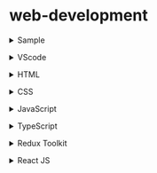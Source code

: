 # web-development
<details><summary>Sample</summary><pre>

## Road Map -fill
## Getting Started -fill
## Games -fill
   ### Games Video -fill
   ### Games Web Site -fill
## Videos:  -fill
   ### Short -fill
   ### Long -fill
   ### Detailed -fill
## Online Learning Platform -fill

## Project -fill 
## Test Yourself websites -fill
## Job Requirment -fill
## LinkedIn Jobs -fill

</pre></details>

<details><summary>VScode</summary><pre>
  
  # Visual Studio Code or VScode: 
    https://www.youtube.com/watch?v=JPZsB_6yHVo

    VS Code
    https://code.visualstudio.com/docs/introvideos/basics

    Vscode Landing Page
    https://code.visualstudio.com/ 

## Road Map -fill
## Games -fill
   ### Games Video -fill
   ### Games Web Site -fill
## Videos:  -fill
   ### Short -fill
   ### Long -fill
   ### Detailed -fill
## Online Learning Platform -fill
## Project -fill 
## Test Yourself websites -fill
## Job Requirment -fill
## LinkedIn Jobs -fill

</pre></details>

<details><summary>HTML</summary><pre>

### Getting Started

## HTML and CSS Road Map
   HTML and CSS Roadmap for Beginners in 2022
   https://www.youtube.com/watch?v=6pZdQpPe8zU

# Game
## Play a game to learn or Watch the videos
Nester: A game of nesting HTML code | Trailer
https://www.youtube.com/watch?v=BrHxowQQmmY

HTML Video Game website:
https://codepip.com/games/nester/

# Video
## Short Video
HTML Tutorial - How to Make a Super Simple Website
https://www.youtube.com/watch?v=PlxWf493en4

## Long Video
HTML Full Course for Beginners | Complete All-in-One Tutorial | 4 Hours
https://www.youtube.com/watch?v=mJgBOIoGihA

#### Detailed -fill

### Online Learning Platform -fill
### Project -fill
### Test Yourself websites -fill
### Job Requirment -fill
### LinkedIn Jobs -fill
</pre></details>
<!-- End HTML -->
<details><summary>CSS</summary><pre>

## HTML and CSS Road Map
   HTML and CSS Roadmap for Beginners in 2022
   https://www.youtube.com/watch?v=6pZdQpPe8zU

## Getting Started -fill

## Games
CSS Diner Game: https://flukeout.github.io/ 
CSS Diner Game: Solutions:https://www.youtube.com/watch?v=SbYdwj5lito

CSS Video Game website:
CSS Scoops: A game for learning CSS selectors | Trailer
https://codepip.com/games/css-scoops/

Selector Showdown: A game about CSS selector specificity | Trailer
https://codepip.com/games/selector-showdown/

Flexbox Froggy: A game for learning CSS flexbox | Trailer
https://codepip.com/games/flexbox-froggy/

Flexbox Froggy: Solution
https://www.youtube.com/watch?v=g0G0BiYm3lE

## Videos:

   ### Short
   Learn CSS in 20 Minutes
   https://www.youtube.com/watch?v=1PnVor36_40

   ### Long
   CSS Full Course for Beginners | Complete All-in-One Tutorial | 11 Hours
   https://www.youtube.com/watch?v=n4R2E7O-Ngo

   ### Detailed -fill

## Online Learning Platform -fill
## Project -fill 
## Test Yourself websites -fill
## Job Requirment -fill
## LinkedIn Jobs -fill
</pre></details>
<!-- End CSS -->

<details><summary>JavaScript </summary><pre>

Video
Short 
100+ JavaScript Concepts you Need to Know
https://www.youtube.com/watch?v=lkIFF4maKMU

Theory and crash course (Repeatly watch until known.)
https://www.youtube.com/watch?v=lkIFF4maKMU

Long
JavaScript Full Course for Beginners | Complete All-in-One Tutorial | 8 Hours
https://www.youtube.com/watch?v=EfAl9bwzVZk

Project:
Code Tetris: JavaScript Tutorial for Beginners
https://www.youtube.com/watch?v=rAUn1Lom6dw

## Road Map 
https://www.youtube.com/watch?v=Ar9mGfmsgtM

## Getting Started -fill
## Games
Disarray: A game for learning JavaScript array methods | Trailer
https://codepip.com/games/disarray/

# Find another Javascript game

Not playable as of 01/01/2023
https://codepip.com/games/css-scopes/

## Videos:  -fill
   ### Short -fill
   ### Long -fill
   ### Detailed -fill
   ### Detailed -fill
## Online Learning Platform -fill
## Project -fill 
## Test Yourself websites -fill
## Job Requirment -fill
## LinkedIn Jobs -fill
</pre></details>
<!-- End JavaScript -->

<details><summary>TypeScript</summary><pre>



Theory and crash course (Repeatly watch until known.)
Short
TypeScript in 100 Seconds
https://www.youtube.com/watch?v=zQnBQ4tB3ZA

Long 
Typescript for Beginners

https://www.youtube.com/watch?v=MOO5vrtTUTE&list=PL0Zuz27SZ-6NS8GXt5nPrcYpust89zq_b&index=1
<!-- End TypeScript -->
## Road Map -fill
## Getting Started -fill
## Games -fill
   ### Games Video -fill
   ### Games Web Site -fill
## Videos:  -fill
   ### Short -fill
   ### Long -fill
   ### Detailed -fill
## Online Learning Platform -fill
## Project -fill 
## Test Yourself websites -fill
## Job Requirment -fill
## LinkedIn Jobs -fill
</pre></details>

<details><summary>Redux Toolkit</summary><pre>
Redux (Toolkit) in 100 Seconds
https://www.youtube.com/watch?v=_shA5Xwe8_4
<!-- End Redux and Redux Toolkit -->

## Road Map -fill
## Getting Started -fill
## Games -fill
   ### Games Video -fill
   ### Games Web Site -fill
## Videos:  -fill
   ### Short -fill
   ### Long -fill
   ### Detailed -fill
## Online Learning Platform -fill
## Project -fill 
## Test Yourself websites -fill
## Job Requirment -fill
## LinkedIn Jobs -fill
</pre></details>

<details><summary>React JS</summary><pre>
React JS Full Course for Beginners | Complete All-in-One Tutorial | 9 Hours
https://www.youtube.com/watch?v=RVFAyFWO4go

React Redux Full Course for Beginners | Redux Toolkit Complete Tutorial
https://www.youtube.com/watch?v=NqzdVN2tyvQ

Let’s Learn Modern Redux!
Intented outcome.
https://www.youtube.com/watch?v=9zySeP5vH9c

React:
https://www.youtube.com/watch?v=9zySeP5vH9c

## Road Map -fill
## Getting Started -fill
## Games -fill
   ### Games Video -fill
   ### Games Web Site -fill
## Videos:  -fill
   ### Short -fill
   ### Long -fill
   ### Detailed -fill
## Online Learning Platform -fill
## Project -fill 
## Test Yourself websites -fill
## Job Requirment -fill
## LinkedIn Jobs -fill
</pre></details>
<!-- End React -->
